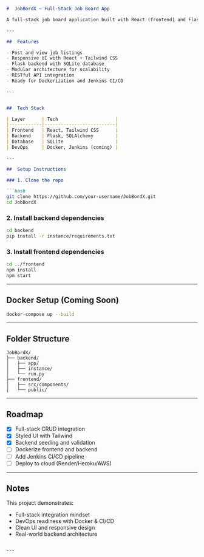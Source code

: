 ```markdown
#  JobBordX — Full-Stack Job Board App

A full-stack job board application built with React (frontend) and Flask (backend), featuring modular CRUD routes, clean UI, and ready for Docker + CI/CD integration.

---

##  Features

- Post and view job listings
- Responsive UI with React + Tailwind CSS
- Flask backend with SQLite database
- Modular architecture for scalability
- RESTful API integration
- Ready for Dockerization and Jenkins CI/CD

---


##  Tech Stack

| Layer      | Tech                     |
|------------|--------------------------|
| Frontend   | React, Tailwind CSS      |
| Backend    | Flask, SQLAlchemy        |
| Database   | SQLite                   |
| DevOps     | Docker, Jenkins (coming) |

---

##  Setup Instructions

### 1. Clone the repo

```bash
git clone https://github.com/your-username/JobBordX.git
cd JobBordX
```

### 2. Install backend dependencies

```bash
cd backend
pip install -r instance/requirements.txt
```

### 3. Install frontend dependencies

```bash
cd ../frontend
npm install
npm start
```

---

##  Docker Setup (Coming Soon)

```bash
docker-compose up --build
```

---

##  Folder Structure

```
JobBordX/
├── backend/
│   ├── app/
│   ├── instance/
│   └── run.py
├── frontend/
│   ├── src/components/
│   └── public/
```

---

##  Roadmap

- [x] Full-stack CRUD integration
- [x] Styled UI with Tailwind
- [x] Backend seeding and validation
- [ ] Dockerize frontend and backend
- [ ] Add Jenkins CI/CD pipeline
- [ ] Deploy to cloud (Render/Heroku/AWS)

---

##  Notes

This project demonstrates:

- Full-stack integration mindset
- DevOps readiness with Docker & CI/CD
- Clean UI and responsive design
- Real-world backend architecture

```

---
